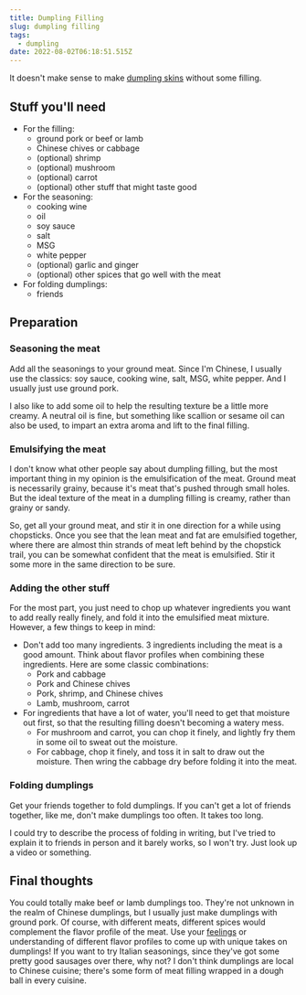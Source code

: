 ```yaml
---
title: Dumpling Filling
slug: dumpling filling
tags:
  - dumpling
date: 2022-08-02T06:18:51.515Z
---
```

It doesn't make sense to make [dumpling skins](/recipes/homemade-dumpling-skins) without some filling.

## Stuff you'll need

* For the filling:
  * ground pork or beef or lamb
  * Chinese chives or cabbage
  * (optional) shrimp
  * (optional) mushroom
  * (optional) carrot
  * (optional) other stuff that might taste good
* For the seasoning:
  * cooking wine
  * oil
  * soy sauce
  * salt
  * MSG
  * white pepper
  * (optional) garlic and ginger
  * (optional) other spices that go well with the meat
* For folding dumplings:
  * friends

## Preparation

### Seasoning the meat

Add all the seasonings to your ground meat. Since I'm Chinese, I usually use the classics: soy sauce, cooking wine, salt, MSG, white pepper. And I usually just use ground pork.

I also like to add some oil to help the resulting texture be a little more creamy. A neutral oil is fine, but something like scallion or sesame oil can also be used, to impart an extra aroma and lift to the final filling.

### Emulsifying the meat

I don't know what other people say about dumpling filling, but the most important thing in my opinion is the emulsification of the meat. Ground meat is necessarily grainy, because it's meat that's pushed through small holes. But the ideal texture of the meat in a dumpling filling is creamy, rather than grainy or sandy.

So, get all your ground meat, and stir it in one direction for a while using chopsticks. Once you see that the lean meat and fat are emulsified together, where there are almost thin strands of meat left behind by the chopstick trail, you can be somewhat confident that the meat is emulsified. Stir it some more in the same direction to be sure.

### Adding the other stuff

For the most part, you just need to chop up whatever ingredients you want to add really really finely, and fold it into the emulsified meat mixture. However, a few things to keep in mind:
- Don't add too many ingredients. 3 ingredients including the meat is a good amount. Think about flavor profiles when combining these ingredients. Here are some classic combinations:
    - Pork and cabbage
    - Pork and Chinese chives
    - Pork, shrimp, and Chinese chives
    - Lamb, mushroom, carrot
- For ingredients that have a lot of water, you'll need to get that moisture out first, so that the resulting filling doesn't becoming a watery mess.
    - For mushroom and carrot, you can chop it finely, and lightly fry them in some oil to sweat out the moisture.
    - For cabbage, chop it finely, and toss it in salt to draw out the moisture. Then wring the cabbage dry before folding it into the meat.

### Folding dumplings

Get your friends together to fold dumplings. If you can't get a lot of friends together, like me, don't make dumplings too often. It takes too long.

I could try to describe the process of folding in writing, but I've tried to explain it to friends in person and it barely works, so I won't try. Just look up a video or something.

## Final thoughts

You could totally make beef or lamb dumplings too. They're not unknown in the realm of Chinese dumplings, but I usually just make dumplings with ground pork. Of course, with different meats, different spices would complement the flavor profile of the meat. Use your [feelings](/principles/cooking-with-feelings) or understanding of different flavor profiles to come up with unique takes on dumplings! If you want to try Italian seasonings, since they've got some pretty good sausages over there, why not? I don't think dumplings are local to Chinese cuisine; there's some form of meat filling wrapped in a dough ball in every cuisine.
